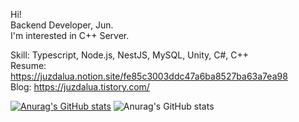 Hi!  
Backend Developer, Jun.  
I'm interested in C++ Server.  

Skill: Typescript, Node.js, NestJS, MySQL, Unity, C#, C++  
Resume: https://juzdalua.notion.site/fe85c3003ddc47a6ba8527ba63a7ea98  
Blog: https://juzdalua.tistory.com/  

[![Anurag's GitHub stats](https://github-readme-stats.vercel.app/api/top-langs/?username=Juzdalua&show_icons=true&hide_border=true&title_color=004386&icon_color=004386&layout=compact)](https://github.com/Juzdalua) ![Anurag's GitHub stats](https://github-readme-stats.vercel.app/api?username=Juzdalua&theme=apprentice&show_icons=true)
